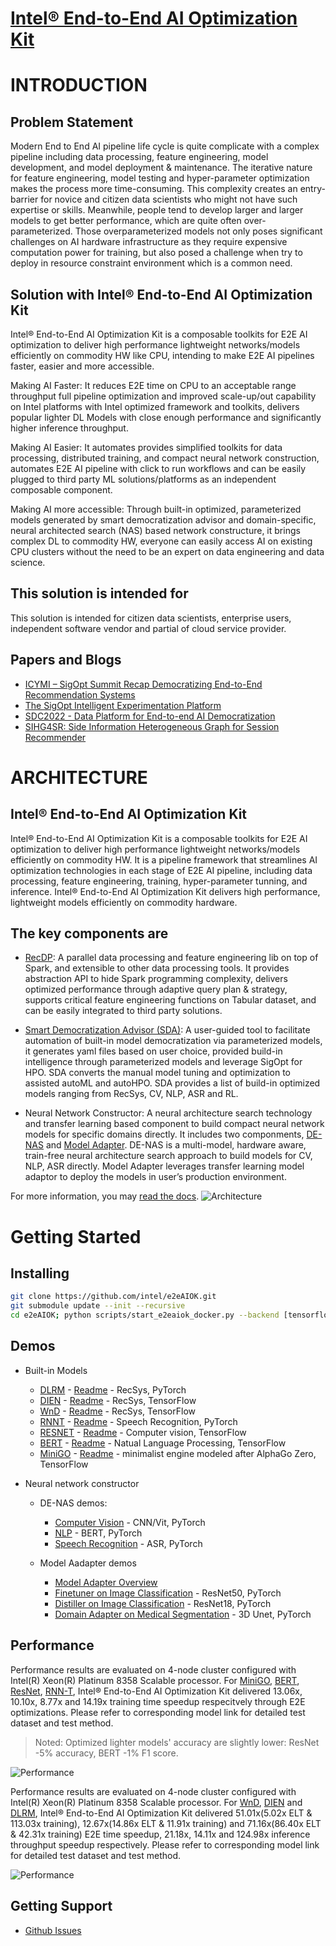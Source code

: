 # [Intel® End-to-End AI Optimization Kit](https://github.com/intel/e2eAIOK)

# INTRODUCTION

## Problem Statement

Modern End to End AI pipeline life cycle is quite complicate with a complex pipeline including data processing, feature engineering, model development, and model deployment & maintenance. The iterative nature for feature engineering, model testing and hyper-parameter optimization makes the process more time-consuming. This complexity creates an entry-barrier for novice and citizen data scientists who might not have such expertise or skills.  Meanwhile, people tend to develop larger and larger models to get better performance, which are quite often over-parameterized.  Those overparameterized models not only poses significant challenges on AI hardware infrastructure as they require expensive computation power for training, but also posed a challenge when try to deploy in resource constraint environment which is a common need.

## Solution with Intel® End-to-End AI Optimization Kit

Intel® End-to-End AI Optimization Kit is a composable toolkits for E2E AI optimization to deliver high performance lightweight networks/models efficiently on commodity HW like CPU, intending to make E2E AI pipelines faster, easier and more accessible.

Making AI Faster: It reduces E2E time on CPU to an acceptable range throughput full pipeline optimization and improved scale-up/out capability on Intel platforms with Intel optimized framework and toolkits, delivers popular lighter DL Models with close enough performance and significantly higher inference throughput.

Making AI Easier: It automates provides simplified toolkits for data processing, distributed training, and compact neural network construction, automates E2E AI pipeline with click to run workflows and can be easily plugged to third party ML solutions/platforms as an independent composable component.

Making AI more accessible:  Through built-in optimized, parameterized models generated by smart democratization advisor and domain-specific, neural architected search (NAS) based network constructure, it brings complex DL to commodity HW, everyone can easily access AI on existing CPU clusters without the need to be an expert on data engineering and data science.

## This solution is intended for

This solution is intended for citizen data scientists, enterprise users, independent software vendor and partial of cloud service provider.

## Papers and Blogs

* [ICYMI – SigOpt Summit Recap Democratizing End-to-End Recommendation Systems](https://sigopt.com/blog/icymi-sigopt-summit-recap-democratizing-end-to-end-recommendation-systems-with-jian-zhang/)
* [The SigOpt Intelligent Experimentation Platform](https://www.intel.com/content/www/us/en/developer/articles/technical/sigopt-intelligent-experimentation-platform.html#gs.gz2ls6)
* [SDC2022 - Data Platform for End-to-end AI Democratization](https://storagedeveloper.org/events/sdc-2022/agenda/session/326)
* [SIHG4SR: Side Information Heterogeneous Graph for Session Recommender](https://dl.acm.org/doi/abs/10.1145/3556702.3556852)

# ARCHITECTURE

## Intel® End-to-End AI Optimization Kit

Intel® End-to-End AI Optimization Kit is a composable toolkits for E2E AI optimization to deliver high performance lightweight networks/models efficiently on commodity HW. It is a pipeline framework that streamlines AI optimization technologies in each stage of E2E AI pipeline, including data processing, feature engineering, training, hyper-parameter tunning, and inference. Intel® End-to-End AI Optimization Kit delivers high performance, lightweight models efficiently on commodity hardware.

## The key components are

* [RecDP](RecDP/README.md):  A parallel data processing and feature engineering lib on top of Spark, and extensible to other data processing tools. It provides abstraction API to hide Spark programming complexity, delivers optimized performance through adaptive query plan & strategy, supports critical feature engineering functions on Tabular dataset, and can be easily integrated to third party solutions.  

* [Smart Democratization Advisor (SDA)](e2eAIOK/SDA/README.md): A user-guided tool to facilitate automation of built-in model democratization via parameterized models, it generates yaml files based on user choice, provided build-in intelligence through parameterized models and leverage SigOpt for HPO. SDA converts the manual model tuning and optimization to assisted autoML and autoHPO. SDA provides a list of build-in optimized models ranging from RecSys, CV, NLP, ASR and RL.

* Neural Network Constructor: A neural architecture search technology and transfer learning based component to build compact neural network models for specific domains directly. It includes two componments, [DE-NAS](e2eAIOK/DeNas/README.md) and [Model Adapter](e2eAIOK/ModelAdapter/README.md). DE-NAS is a multi-model, hardware aware, train-free neural architecture search approach to build models for CV, NLP, ASR directly. Model Adapter leverages transfer learning model adaptor to deploy the models in user’s production environment.

For more information, you may [read the docs](https://github.com/intel/e2eAIOK).
![Architecture](./docs/source/aiok_workflow.png)

# Getting Started

## Installing

``` bash
git clone https://github.com/intel/e2eAIOK.git
git submodule update --init --recursive
cd e2eAIOK; python scripts/start_e2eaiok_docker.py --backend [tensorflow, pytorch, pytorch110, pytorch112] --dataset_path ../ --workers host1, host2, host3, host4 --proxy "http://addr:ip"
```

## Demos

* Built-in Models
  * [DLRM](demo/builtin/dlrm/DLRM_DEMO.ipynb) - [Readme](modelzoo/dlrm/README.md) - RecSys, PyTorch
  * [DIEN](demo/builtin/dien/DIEN_DEMO.ipynb) - [Readme](modelzoo/dien/README.md) - RecSys, TensorFlow
  * [WnD](demo/builtin/wnd/WND_DEMO.ipynb) - [Readme](modelzoo/WnD/README.md) - RecSys, TensorFlow
  * [RNNT](demo/builtin/rnnt/RNNT_DEMO.ipynb) - [Readme](modelzoo/rnnt/README.md) - Speech Recognition, PyTorch
  * [RESNET](demo/builtin/resnet/RESNET_DEMO.ipynb) - [Readme](modelzoo/resnet/README.md) - Computer vision, TensorFlow
  * [BERT](demo/builtin/bert/BERT_DEMO.ipynb) - [Readme](modelzoo/bert/README.md) - Natual Language Processing, TensorFlow
  * [MiniGO](demo/builtin/minigo/MiniGo_DEMO.ipynb) - [Readme](modelzoo/minigo/README.md) - minimalist engine modeled after AlphaGo Zero, TensorFlow

* Neural network constructor 

  * DE-NAS demos: 
    * [Computer Vision](demo/denas/computer_vision/DENAS_COMPUTER_VISION_DEMO.ipynb) - CNN/Vit, PyTorch
    * [NLP](demo/denas/bert/DENAS_BERT_DEMO.ipynb) - BERT, PyTorch
    * [Speech Recognition](demo/denas/asr/DENAS_ASR_DEMO.ipynb) - ASR, PyTorch
  
  * Model Aadapter demos
     * [Model Adapter Overview](demo/ma/Model_Adapter_Summary.ipynb)
     * [Finetuner on Image Classification](demo/ma/finetuner/Model_Adapter_Finetuner_Walkthrough_ResNet50_CIFAR100.ipynb) - ResNet50, PyTorch
     * [Distiller on Image Classification](demo/ma/distiller/Model_Adapter_Distiller_Walkthrough_VIT_to_ResNet18_CIFAR100.ipynb) - ResNet18, PyTorch
     * [Domain Adapter on Medical Segmentation](demo/ma/domain_adapter/Model_Adapter_Domain_Adapter_Walkthrough_Unet_KITS19.ipynb) - 3D Unet, PyTorch

## Performance

Performance results are evaluated on 4-node cluster configured with Intel(R) Xeon(R) Platinum 8358 Scalable processor.
For [MiniGO](modelzoo/minigo/README.md), [BERT](modelzoo/bert/README.md), [ResNet](modelzoo/resnet/README.md), [RNN-T](modelzoo/rnnt/README.md), Intel® End-to-End AI Optimization Kit delivered 13.06x, 10.10x, 8.77x and 14.19x training time speedup respecitvely through E2E optimizations. Please refer to corresponding model link for detailed test dataset and test method. 
> Noted: Optimized lighter models' accuracy are slightly lower: ResNet -5% accuracy, BERT -1% F1 score.

![Performance](./docs/source/e2eaiok_v02_performance.png "Intel® End-to-End AI Optimization Kit Performance")

Performance results are evaluated on 4-node cluster configured with Intel(R) Xeon(R) Platinum 8358 Scalable processor.
For [WnD](modelzoo/WnD/README.md), [DIEN](modelzoo/dien/README.md) and [DLRM](modelzoo/dlrm/README.md), Intel® End-to-End AI Optimization Kit delivered 51.01x(5.02x ELT & 113.03x training), 12.67x(14.86x ELT & 11.91x training) and 71.16x(86.40x ELT & 42.31x training) E2E time speedup, 21.18x, 14.11x and 124.98x inference throughput speedup respectively. Please refer to corresponding model link for detailed test dataset and test method.

![Performance](./docs/source/e2eaiok_v01_performance.png "Intel® End-to-End AI Optimization Kit Performance")


## Getting Support

* [Github Issues](https://github.com/intel/e2eAIOK/issues)
